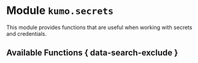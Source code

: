 # Module `kumo.secrets`

This module provides functions that are useful when working with secrets and credentials.

## Available Functions { data-search-exclude }
